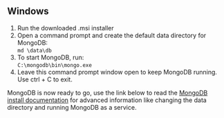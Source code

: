 ##  Windows

1. Run the downloaded .msi installer
2. Open a command prompt and create the default data directory for MongoDB:    
  ``` md \data\db ```
3. To start MongoDB, run:  
  ``` C:\mongodb\bin\mongo.exe ```
4. Leave this command prompt window open to keep MongoDB running. Use ctrl + C to exit.

MongoDB is now ready to go, use the link below to read the
[MongoDB install documentation](http://docs.mongodb.org/manual/tutorial/install-mongodb-on-windows/) 
for advanced information like changing the data directory and running MongoDB as a service.